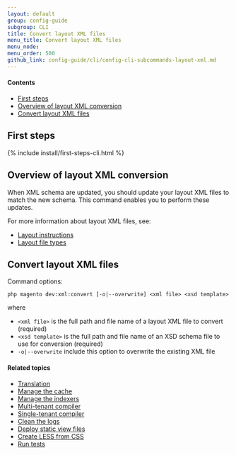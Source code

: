 ```yaml
---
layout: default
group: config-guide 
subgroup: CLI
title: Convert layout XML files
menu_title: Convert layout XML files
menu_node: 
menu_order: 500
github_link: config-guide/cli/config-cli-subcommands-layout-xml.md
---
```



#### Contents

*	<a href="#config-cli-before">First steps</a>
*	<a href="#config-cli-xml-overview">Overview of layout XML conversion</a>
*	<a href="#config-cli-xml-run">Convert layout XML files</a>

<h2 id="config-cli-before">First steps</h2>
{% include install/first-steps-cli.html %}

<h2 id="config-cli-xml-overview">Overview of layout XML conversion</h2>
When XML schema are updated, you should update your layout XML files to match the new schema. This command enables you to perform these updates.

For more information about layout XML files, see:

*	<a href="{{ site.gdeurl }}frontend-dev-guide/layouts/xml-instructions.html">Layout instructions</a>
*	<a href="{{ site.gdeurl }}frontend-dev-guide/layouts/layout-types.html">Layout file types</a>

<h2 id="config-cli-xml-run">Convert layout XML files</h2>
Command options:

	php magento dev:xml:convert [-o|--overwrite] <xml file> <xsd template>

where

*	`<xml file>` is the full path and file name of a layout XML file to convert (required)
*	`<xsd template>` is the full path and file name of an XSD schema file to use for conversion (required)
*	`-o|--overwrite` include this option to overwrite the existing XML file


#### Related topics

*	<a href="{{ site.gdeurl }}architecture/behavior/xlate.html">Translation</a>
*	<a href="{{ site.gdeurl }}config-guide/cli/config-cli-subcommands-cache.html">Manage the cache</a>
*	<a href="{{ site.gdeurl }}config-guide/cli/config-cli-subcommands-index.html">Manage the indexers</a>
*	<a href="{{ site.gdeurl }}config-guide/cli/config-cli-subcommands-compiler-multi.html">Multi-tenant compiler</a>
*	<a href="{{ site.gdeurl }}config-guide/cli/config-cli-subcommands-compiler-single.html">Single-tenant compiler</a>
*	<a href="{{ site.gdeurl }}config-guide/cli/config-cli-subcommands-log.html">Clean the logs</a>
*	<a href="{{ site.gdeurl }}config-guide/cli/config-cli-subcommands-static-view.html">Deploy static view files</a>
*	<a href="{{ site.gdeurl }}config-guide/cli/config-cli-subcommands-less-sass.html">Create LESS from CSS</a>
*	<a href="{{ site.gdeurl }}config-guide/cli/config-cli-subcommands-test.html">Run tests</a>
